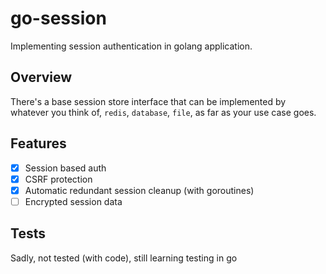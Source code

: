# go-session

Implementing session authentication in golang application.

## Overview

There's a base session store interface that can be implemented by whatever you think of, `redis`, `database`, `file`, as far as your use case goes.

## Features

- [x] Session based auth
- [x] CSRF protection
- [x] Automatic redundant session cleanup (with goroutines)
- [ ] Encrypted session data

## Tests

Sadly, not tested (with code), still learning testing in go
